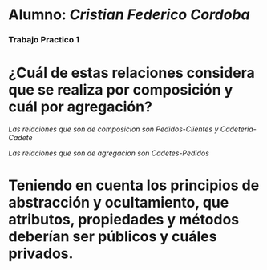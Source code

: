 # Alumno: *Cristian Federico Cordoba*
### Trabajo Practico 1

# ¿Cuál de estas relaciones considera que se realiza por composición y cuál por agregación?

*Las relaciones que son de composicion son Pedidos-Clientes y Cadeteria-Cadete*

*Las relaciones que son de agregacion son Cadetes-Pedidos*

# Teniendo en cuenta los principios de abstracción y ocultamiento, que atributos, propiedades y métodos deberían ser públicos y cuáles privados.

